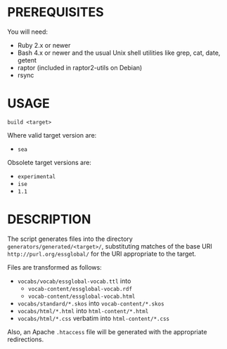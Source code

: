 
# PREREQUISITES

You will need:

- Ruby 2.x or newer
- Bash 4.x or newer and the usual Unix shell utilities like grep, cat, date, getent
- raptor (included in raptor2-utils on Debian)
- rsync

# USAGE

    build <target>

Where valid target version are: 

- `sea`

Obsolete target versions are:

- `experimental`
- `ise`
- `1.1`

# DESCRIPTION

The script generates files into the directory
`generators/generated/<target>/`, substituting matches of the base URI
`http://purl.org/essglobal/` for the URI appropriate to the target.

Files are transformed as follows:
- `vocabs/vocab/essglobal-vocab.ttl` into
  - `vocab-content/essglobal-vocab.rdf`
  - `vocab-content/essglobal-vocab.html`
- `vocabs/standard/*.skos` into `vocab-content/*.skos`
- `vocabs/html/*.html` into `html-content/*.html`
- `vocabs/html/*.css` verbatim into `html-content/*.css`

Also, an Apache `.htaccess` file will be generated with the
appropriate redirections.
